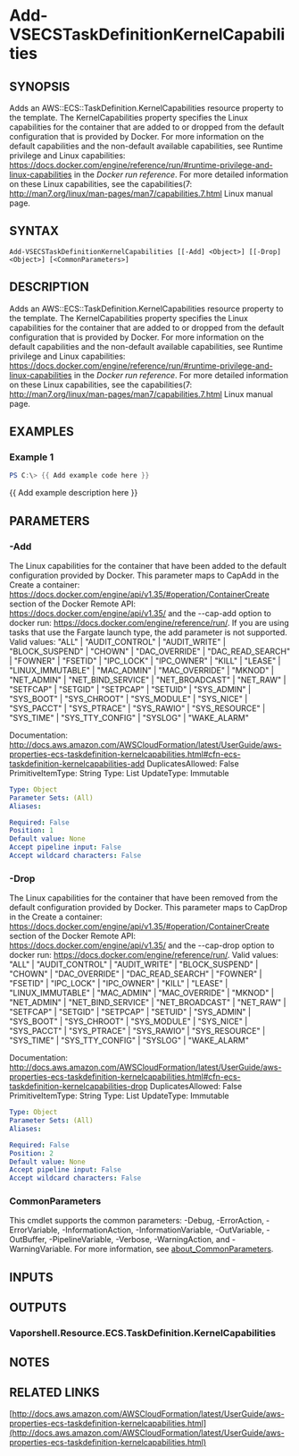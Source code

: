 # Add-VSECSTaskDefinitionKernelCapabilities

## SYNOPSIS
Adds an AWS::ECS::TaskDefinition.KernelCapabilities resource property to the template.
The KernelCapabilities property specifies the Linux capabilities for the container that are added to or dropped from the default configuration that is provided by Docker.
For more information on the default capabilities and the non-default available capabilities, see Runtime privilege and Linux capabilities: https://docs.docker.com/engine/reference/run/#runtime-privilege-and-linux-capabilities in the *Docker run reference*.
For more detailed information on these Linux capabilities, see the capabilities(7: http://man7.org/linux/man-pages/man7/capabilities.7.html Linux manual page.

## SYNTAX

```
Add-VSECSTaskDefinitionKernelCapabilities [[-Add] <Object>] [[-Drop] <Object>] [<CommonParameters>]
```

## DESCRIPTION
Adds an AWS::ECS::TaskDefinition.KernelCapabilities resource property to the template.
The KernelCapabilities property specifies the Linux capabilities for the container that are added to or dropped from the default configuration that is provided by Docker.
For more information on the default capabilities and the non-default available capabilities, see Runtime privilege and Linux capabilities: https://docs.docker.com/engine/reference/run/#runtime-privilege-and-linux-capabilities in the *Docker run reference*.
For more detailed information on these Linux capabilities, see the capabilities(7: http://man7.org/linux/man-pages/man7/capabilities.7.html Linux manual page.

## EXAMPLES

### Example 1
```powershell
PS C:\> {{ Add example code here }}
```

{{ Add example description here }}

## PARAMETERS

### -Add
The Linux capabilities for the container that have been added to the default configuration provided by Docker.
This parameter maps to CapAdd in the Create a container: https://docs.docker.com/engine/api/v1.35/#operation/ContainerCreate section of the Docker Remote API: https://docs.docker.com/engine/api/v1.35/ and the --cap-add option to docker run: https://docs.docker.com/engine/reference/run/.
If you are using tasks that use the Fargate launch type, the add parameter is not supported.
Valid values: "ALL" | "AUDIT_CONTROL" | "AUDIT_WRITE" | "BLOCK_SUSPEND" | "CHOWN" | "DAC_OVERRIDE" | "DAC_READ_SEARCH" | "FOWNER" | "FSETID" | "IPC_LOCK" | "IPC_OWNER" | "KILL" | "LEASE" | "LINUX_IMMUTABLE" | "MAC_ADMIN" | "MAC_OVERRIDE" | "MKNOD" | "NET_ADMIN" | "NET_BIND_SERVICE" | "NET_BROADCAST" | "NET_RAW" | "SETFCAP" | "SETGID" | "SETPCAP" | "SETUID" | "SYS_ADMIN" | "SYS_BOOT" | "SYS_CHROOT" | "SYS_MODULE" | "SYS_NICE" | "SYS_PACCT" | "SYS_PTRACE" | "SYS_RAWIO" | "SYS_RESOURCE" | "SYS_TIME" | "SYS_TTY_CONFIG" | "SYSLOG" | "WAKE_ALARM"

Documentation: http://docs.aws.amazon.com/AWSCloudFormation/latest/UserGuide/aws-properties-ecs-taskdefinition-kernelcapabilities.html#cfn-ecs-taskdefinition-kernelcapabilities-add
DuplicatesAllowed: False
PrimitiveItemType: String
Type: List
UpdateType: Immutable

```yaml
Type: Object
Parameter Sets: (All)
Aliases:

Required: False
Position: 1
Default value: None
Accept pipeline input: False
Accept wildcard characters: False
```

### -Drop
The Linux capabilities for the container that have been removed from the default configuration provided by Docker.
This parameter maps to CapDrop in the Create a container: https://docs.docker.com/engine/api/v1.35/#operation/ContainerCreate section of the Docker Remote API: https://docs.docker.com/engine/api/v1.35/ and the --cap-drop option to docker run: https://docs.docker.com/engine/reference/run/.
Valid values: "ALL" | "AUDIT_CONTROL" | "AUDIT_WRITE" | "BLOCK_SUSPEND" | "CHOWN" | "DAC_OVERRIDE" | "DAC_READ_SEARCH" | "FOWNER" | "FSETID" | "IPC_LOCK" | "IPC_OWNER" | "KILL" | "LEASE" | "LINUX_IMMUTABLE" | "MAC_ADMIN" | "MAC_OVERRIDE" | "MKNOD" | "NET_ADMIN" | "NET_BIND_SERVICE" | "NET_BROADCAST" | "NET_RAW" | "SETFCAP" | "SETGID" | "SETPCAP" | "SETUID" | "SYS_ADMIN" | "SYS_BOOT" | "SYS_CHROOT" | "SYS_MODULE" | "SYS_NICE" | "SYS_PACCT" | "SYS_PTRACE" | "SYS_RAWIO" | "SYS_RESOURCE" | "SYS_TIME" | "SYS_TTY_CONFIG" | "SYSLOG" | "WAKE_ALARM"

Documentation: http://docs.aws.amazon.com/AWSCloudFormation/latest/UserGuide/aws-properties-ecs-taskdefinition-kernelcapabilities.html#cfn-ecs-taskdefinition-kernelcapabilities-drop
DuplicatesAllowed: False
PrimitiveItemType: String
Type: List
UpdateType: Immutable

```yaml
Type: Object
Parameter Sets: (All)
Aliases:

Required: False
Position: 2
Default value: None
Accept pipeline input: False
Accept wildcard characters: False
```

### CommonParameters
This cmdlet supports the common parameters: -Debug, -ErrorAction, -ErrorVariable, -InformationAction, -InformationVariable, -OutVariable, -OutBuffer, -PipelineVariable, -Verbose, -WarningAction, and -WarningVariable. For more information, see [about_CommonParameters](http://go.microsoft.com/fwlink/?LinkID=113216).

## INPUTS

## OUTPUTS

### Vaporshell.Resource.ECS.TaskDefinition.KernelCapabilities
## NOTES

## RELATED LINKS

[http://docs.aws.amazon.com/AWSCloudFormation/latest/UserGuide/aws-properties-ecs-taskdefinition-kernelcapabilities.html](http://docs.aws.amazon.com/AWSCloudFormation/latest/UserGuide/aws-properties-ecs-taskdefinition-kernelcapabilities.html)

